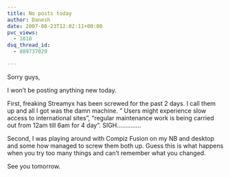 ```yaml
---
title: No posts today
author: Danesh
date: 2007-08-23T12:02:11+00:00
pvc_views:
  - 1818
dsq_thread_id:
  - 889737029

---
```

Sorry guys,

I won&#8217;t be posting anything new today.

First, freaking Streamyx has been screwed for the past 2 days. I call them up and all I got was the damn machine. &#8221; Users might experience slow access to international sites&#8221;, &#8220;regular maintenance work is being carried out from 12am till 6am for 4 day&#8221;. SIGH&#8230;&#8230;&#8230;&#8230;..

Second, I was playing around with Compiz Fusion on my NB and desktop and some how managed to screw them both up. Guess this is what happens when you try too many things and can&#8217;t remember what you changed.

See you tomorrow.